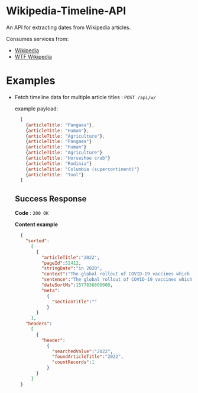 # Wikipedia-Timeline-API

An API for extracting dates from Wikipedia articles.

Consumes services from:
- [Wikipedia](https://en.wikipedia.org/)
- [WTF Wikipedia](https://www.npmjs.com/package/wtf_wikipedia)

# Examples

* Fetch timeline data for multiple article titles : `POST /api/w/`

    example payload:
    ```javascript
      [
        {articleTitle: "Pangaea"}, 
        {articleTitle: "Human"}, 
        {articleTitle: "Agriculture"},
        {articleTitle: "Pangaea"}
        {articleTitle: "Human"}
        {articleTitle: "Agriculture"}
        {articleTitle: "Horseshoe crab"}
        {articleTitle: "Rodinia"}
        {articleTitle: "Columbia (supercontinent)"}
        {articleTitle: "Tool"}
      ]
    ```

    ## Success Response

    **Code** : `200 OK`

    **Content example**

    ```json
      {
        "sorted":
          [
            {
              "articleTitle":"2022",
              "pageId":52412,
              "stringDate":"in 2020",
              "context":"The global rollout of COVID-19 vaccines which began in 2020...",
              "sentence":"The global rollout of COVID-19 vaccines which began in 2020...",
              "dateSortMs":1577836800000,
              "meta":
                {
                  "sectionTitle":""
                }
            }
          ],
        "headers":
          [
            {
              "header":
                {
                  "searchedValue":"2022",
                  "foundArticleTitle":"2022",
                  "countRecords":1
                }
            }
          ]
      }
    ```

<!-- ## Error Response

**Condition** : If 'username' and 'password' combination is wrong.

**Code** : `400 BAD REQUEST`

**Content** :

```json
{
    "non_field_errors": [
        "Unable to login with provided credentials."
    ]
}
``` -->
